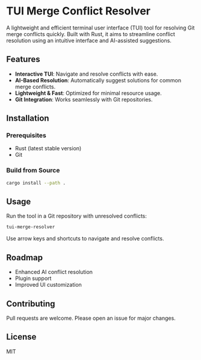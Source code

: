 # TUI Merge Conflict Resolver

A lightweight and efficient terminal user interface (TUI) tool for resolving Git merge conflicts quickly. Built with Rust, it aims to streamline conflict resolution using an intuitive interface and AI-assisted suggestions.

## Features

- **Interactive TUI**: Navigate and resolve conflicts with ease.
- **AI-Based Resolution**: Automatically suggest solutions for common merge conflicts.
- **Lightweight & Fast**: Optimized for minimal resource usage.
- **Git Integration**: Works seamlessly with Git repositories.

## Installation

### Prerequisites

- Rust (latest stable version)
- Git

### Build from Source

```sh
cargo install --path .
```

## Usage

Run the tool in a Git repository with unresolved conflicts:

```sh
tui-merge-resolver
```

Use arrow keys and shortcuts to navigate and resolve conflicts.

## Roadmap

- Enhanced AI conflict resolution
- Plugin support
- Improved UI customization

## Contributing

Pull requests are welcome. Please open an issue for major changes.

## License

MIT
